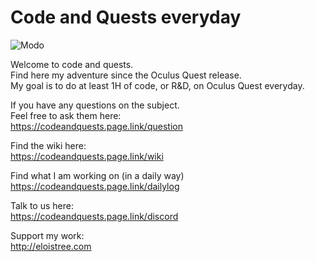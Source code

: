# Code and Quests everyday 

![Modo](https://github.com/EloiStree/CodeAndQuestsEveryday/blob/master/Modo/EloiStreeModoFooter.png?raw=true)  

Welcome to code and quests.   
Find here my adventure since the Oculus Quest release.   
My goal is to do at least 1H of code, or R&D, on Oculus Quest everyday.  
 

If you have any questions on the subject.   
Feel free to ask them here:     
https://codeandquests.page.link/question

Find the wiki here:     
https://codeandquests.page.link/wiki

Find what I am working on (in a daily way)   
https://codeandquests.page.link/dailylog

Talk to us here:  
https://codeandquests.page.link/discord


Support my work:   
http://eloistree.com
